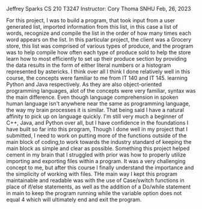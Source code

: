 Jeffrey Sparks
CS 210 T3247
Instructor: Cory Thoma
SNHU
Feb, 26, 2023

For this project, I was to build a program, that took input from a user generated list, imported information from this list, in this case a list of words, recognize and compile the list in the order of how many times each word appears on the list. In this particular project, the client was a Grocery store, this list was comprised of various types of produce, and the program was to help compile how often each type of produce sold to help the store learn how to most efficiently to set up their produce section by providing the data results in the form of either literal numbers or a histogram represented by astericks.
  I think over all I think I done relatively well in this course, the concepts were familiar to me from IT 140 and IT 145. learning Python and Java respectively. As they are also object-oriented programming languages, alot of the concepts were very familiar, syntax was the main difference. 
    Even though language comprehension in spoken human language isn't anywhere near the same as programming language, the way my brain processes it is similar. That being said I have a natural affinity to pick up on language quickly. I'm still very much a beginner of C++, Java, and Python over all, but I have confidence in the foundations I have built so far into this program, Though I done well in my project that I submitted, I need to work on putting more of the functions outside of the main block of coding,to work towards the industry standard of keeping the main block as simple and clear as possible.
    Something this project helped cement in my brain that I struggled with prior was how to properly utilize importing and exporting files within a program. It was a very challenging concept to me, but after this course I finally understand the importance and the simplicity of working with files. THe main way I kept this program maintainable and readable was with the use of Case/switch functions in place of if/else statements, as well as the addition of a Do/while statement in main to keep the program running while the variable option does not equal 4 which will ultimately end and exit the program.
